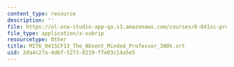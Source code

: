 ```yaml
---
content_type: resource
description: ''
file: https://ol-ocw-studio-app-qa.s3.amazonaws.com/courses/6-041sc-probabilistic-systems-analysis-and-applied-probability-fall-2013/2da4c27a4d6f52738219f7e03c14a5e5_MIT6_041SCF13_The_Absent_Minded_Professor_300k.vtt
file_type: application/x-subrip
resourcetype: Other
title: MIT6_041SCF13_The_Absent_Minded_Professor_300k.srt
uid: 2da4c27a-4d6f-5273-8219-f7e03c14a5e5
---
```

